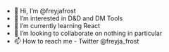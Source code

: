 - 👋 Hi, I’m @freyjafrost
- 👀 I’m interested in D&D and DM Tools
- 🌱 I’m currently learning React
- 💞️ I’m looking to collaborate on nothing in particular
- 📫 How to reach me - Twitter @freyja_frost

<!---
freyjafrost/freyjafrost is a ✨ special ✨ repository because its `README.md` (this file) appears on your GitHub profile.
You can click the Preview link to take a look at your changes.
--->
